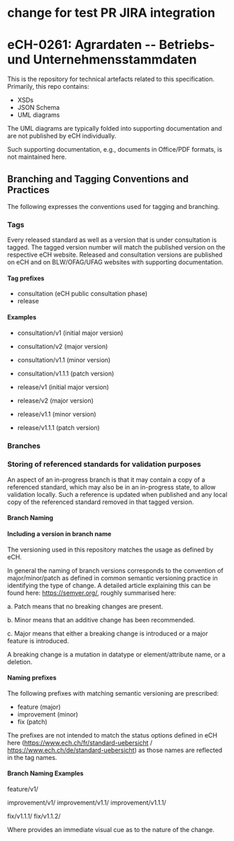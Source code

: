# change for test PR JIRA integration
# eCH-0261: Agrardaten -- Betriebs- und Unternehmensstammdaten

This is the repository for technical artefacts related to this specification.
Primarily, this repo contains:

* XSDs
* JSON Schema
* UML diagrams

The UML diagrams are typically folded into supporting documentation and are not published by eCH individually.

Such supporting documentation, e.g., documents in Office/PDF formats, is not maintained here.

## Branching and Tagging Conventions and Practices
The following expresses the conventions used for tagging and branching.

### Tags
Every released standard as well as a version that is under consultation is tagged. The tagged version number will match the published version on the respective eCH website. Released and consultation versions are published on eCH and on BLW/OFAG/UFAG websites with supporting documentation.

#### Tag prefixes

* consultation (eCH public consultation phase)
* release

#### Examples

* consultation/v1  (initial major version)
* consultation/v2  (major version)
* consultation/v1.1 (minor version)
* consultation/v1.1.1 (patch version)


* release/v1  (initial major version)
* release/v2  (major version)
* release/v1.1 (minor version)
* release/v1.1.1 (patch version)


### Branches 

### Storing of referenced standards for validation purposes
An aspect of an in-progress branch is that it may contain a copy of a referenced standard, which may also be in an in-progress state, to allow validation locally. 
Such a reference is updated when published and any local copy of the referenced standard removed in that tagged version.

#### Branch Naming

#### Including a version in branch name
The versioning used in this repository matches the usage as defined by eCH.

In general the naming of branch versions corresponds to the convention of major/minor/patch as defined in common semantic versioning practice in identifying the type of change. A detailed article explaining this can be found here: https://semver.org/, roughly summarised here:

a. Patch means that no breaking changes are present.

b. Minor means that an additive change has been recommended. 

c. Major means that either a breaking change is introduced or a major feature is introduced.

A breaking change is a mutation in datatype or element/attribute name, or a deletion.

#### Naming prefixes
The following prefixes with matching semantic versioning are prescribed:

* feature (major)
* improvement (minor)
* fix (patch)

The prefixes are not intended to match the status options defined in eCH here (https://www.ech.ch/fr/standard-uebersicht / https://www.ech.ch/de/standard-uebersicht) as those names are reflected in the tag names.

#### Branch Naming Examples

feature/v1/<someName>

improvement/v1/<someName>
improvement/v1.1/<someName>
improvement/v1.1.1/<someName>

fix/v1.1.1/<someName>
fix/v1.1.2/<someName>

Where <someName> provides an immediate visual cue as to the nature of the change.
